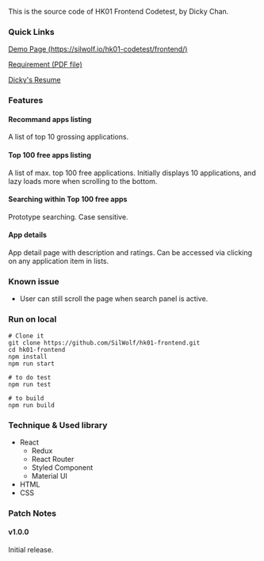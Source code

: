 This is the source code of HK01 Frontend Codetest, by Dicky Chan.

### Quick Links
[Demo Page (https://silwolf.io/hk01-codetest/frontend/)](https://silwolf.io/hk01-codetest/frontend)

[Requirement (PDF file)](https://silwolf.io/hk01-codetest/frontend-requirement.pdf)

[Dicky's Resume](https://silwolf.io/resume)

### Features

#### Recommand apps listing
A list of top 10 grossing applications.

#### Top 100 free apps listing
A list of max. top 100 free applications. Initially displays 10 applications, and lazy loads more when scrolling to the bottom.

#### Searching within Top 100 free apps
Prototype searching. Case sensitive.

#### App details
App detail page with description and ratings. Can be accessed via clicking on any application item in lists.

### Known issue
* User can still scroll the page when search panel is active.

### Run on local
```
# Clone it
git clone https://github.com/SilWolf/hk01-frontend.git
cd hk01-frontend
npm install
npm run start

# to do test
npm run test

# to build
npm run build
```

### Technique & Used library
* React
  * Redux
  * React Router
  * Styled Component
  * Material UI
* HTML
* CSS

### Patch Notes
#### v1.0.0
Initial release.